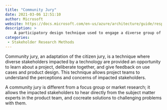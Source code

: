 ```yaml
---
title: "Community Jury"
date: 2021-03-06 12:51:10
author: Microsoft
website: https://docs.microsoft.com/en-us/azure/architecture/guide/responsible-innovation/community-jury/
description: >
    A participatory design technique used to engage a diverse group of stakeholders in the early stages of product design and development.
categories:
 - Stakeholder Research Methods
---
```


Community jury, an adaptation of the citizen jury, is a technique where diverse stakeholders impacted by a technology are provided an opportunity to learn about a project, deliberate together, and give feedback on use cases and product design. This technique allows project teams to understand the perceptions and concerns of impacted stakeholders.

A community jury is different from a focus group or market research; it allows the impacted stakeholders to hear directly from the subject matter experts in the product team, and cocreate solutions to challenging problems with them.
